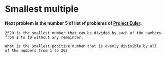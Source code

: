 # Smallest multiple

#### Next problem is the number 5 of list of problems of [Project Euler](https://projecteuler.net/).

````
2520 is the smallest number that can be divided by each of the numbers from 1 to 10 without any remainder.

What is the smallest positive number that is evenly divisible by all of the numbers from 1 to 20?
````